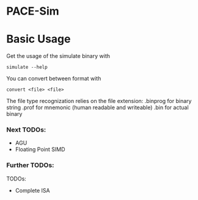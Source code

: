 # PACE-Sim

# Basic Usage
Get the usage of the simulate binary with
```
simulate --help
```

You can convert between format with
```
convert <file> <file>
```
The file type recognization relies on the file extension:
.binprog for binary string
.prof for mnemonic (human readable and writeable)
.bin for actual binary

### Next TODOs:
- AGU
- Floating Point SIMD

### Further TODOs:
TODOs:
- Complete ISA
